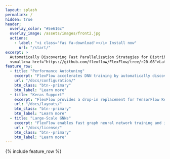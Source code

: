 ```yaml
---
layout: splash
permalink: /
hidden: true
header:
  overlay_color: "#5e616c"
  overlay_image: /assets/images/front2.jpg
  actions:
    - label: "<i class='fas fa-download'></i> Install now"
      url: "/start/"
excerpt: >
  Automatically Discovering Fast Parallelization Strategies for Distributed DNN Training<br />
  <small><a href="https://github.com/flexflow/FlexFlow/tree/r20.08">Latest release r20.08</a></small>
feature_row:
  - title: "Performance Autotuning"
    excerpt: "FlexFlow accelerates DNN training by automatically discovering fast parallelization strategies for a specific parallel machine."
    url: "/docs/configuration/"
    btn_class: "btn--primary"
    btn_label: "Learn more"
  - title: "Keras Support"
    excerpt: "FlexFlow provides a drop-in replacement for TensorFlow Keras requiring only a few lines of changes to existing programs."
    url: "/docs/layouts/"
    btn_class: "btn--primary"
    btn_label: "Learn more"
  - title: "Large-Scale GNNs"
    excerpt: "FlexFlow enables fast graph neural network training and inference on large-scale graphs by exploring intra-sample parallelism."
    url: "/docs/license/"
    btn_class: "btn--primary"
    btn_label: "Learn more"      
---
```


{% include feature_row %}
